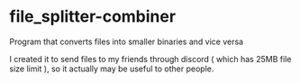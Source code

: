 # file_splitter-combiner
Program that converts files into smaller binaries and vice versa

I created it to send files to my friends through discord ( which has 25MB file size limit ), so it actually may be useful to other people.
